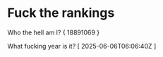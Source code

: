 # Fuck the rankings

Who the hell am I?
{ 18891069 }

What fucking year is it?
[ 2025-06-06T06:06:40Z ]
